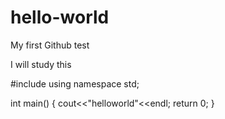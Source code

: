 # hello-world
My first Github test

I will study this

#include <iostream>
using namespace std;

int main()
{
  cout<<"helloworld"<<endl;
  return 0;
}
